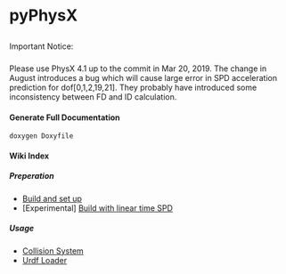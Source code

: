 # pyPhysX

##
Important Notice: 
#####
Please use PhysX 4.1 up to the commit in Mar 20, 2019. The change in August introduces a bug which will cause large error in SPD acceleration prediction for dof[0,1,2,19,21]. They probably have introduced some inconsistency between FD and ID calculation.

#### Generate Full Documentation
```
doxygen Doxyfile
```

#### Wiki Index

##### Preperation
* [Build and set up](wiki/Setup.md)
* \[Experimental] [Build with linear time SPD](wiki/SPDABA.md)

##### Usage
* [Collision System](wiki/CollisionSystem.md)
* [Urdf Loader](wiki/UrdfLoader.md)
